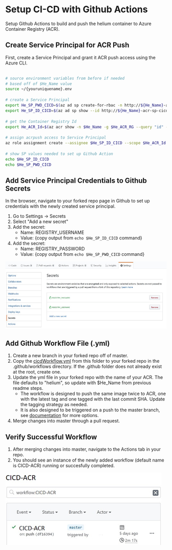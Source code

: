 # Setup CI-CD with Github Actions

Setup Github Actions to build and push the helium container to Azure Container Registry (ACR).

## Create Service Principal for ACR Push

First, create a Service Principal and grant it ACR push access using the Azure CLI.

```bash

# source environment variables from before if needed
# based off of $He_Name value
source ~/{youruniquename}.env

# create a Service Principal
export He_SP_PWD_CICD=$(az ad sp create-for-rbac -n http://${He_Name}-acr-sp-cicd --query password -o tsv)
export He_SP_ID_CICD=$(az ad sp show --id http://${He_Name}-acr-sp-cicd --query appId -o tsv)

# get the Container Registry Id
export He_ACR_Id=$(az acr show -n $He_Name -g $He_ACR_RG --query "id" -o tsv)

# assign acrpush access to Service Principal
az role assignment create --assignee $He_SP_ID_CICD --scope $He_ACR_Id --role acrpush

# show SP values needed to set up Github Action
echo $He_SP_ID_CICD
echo $He_SP_PWD_CICD

```

## Add Service Principal Credentials to Github Secrets

In the browser, navigate to your forked repo page in Github to set up credentials with the newly created service principal.

1. Go to Settings -> Secrets
2. Select "Add a new secret"
3. Add the secret:
    - Name: REGISTRY_USERNAME
    - Value: {copy output from `echo $He_SP_ID_CICD` command}
4. Add the secret:
    - Name: REGISTRY_PASSWORD
    - Value: {copy output from `echo $He_SP_PWD_CICD` command}

![alt text](../images/githubactions-secret.jpg "Add Github Secret")

## Add Github Workflow File (.yml)

1. Create a new branch in your forked repo off of master.
2. Copy the [cicdWorkflow.yml](./cicdWorkflow.yml) from this folder to your forked repo in the .github/workflows directory. If the .github folder does not already exist at the root, create one.
3. Update the yml file in your forked repo with the name of your ACR. The file defaults to "helium", so update with $He_Name from previous readme steps.
    - The workflow is designed to push the same image twice to ACR, one with the latest tag and one tagged with the last commit SHA.  Update the tagging strategy as needed.
    - It is also designed to be triggered on a push to the master branch, see [documentation](https://help.github.com/en/actions/automating-your-workflow-with-github-actions/workflow-syntax-for-github-actions#onpushpull_requestbranchestags) for more options.
4. Merge changes into master through a pull request.  

## Verify Successful Workflow

1. After merging changes into master, navigate to the Actions tab in your repo.
2. You should see an instance of the newly added workflow (default name is CICD-ACR) running or succesfully completed.

![alt text](../images/githubactions-run.jpg "Successful Workflow Run")
